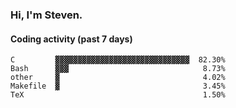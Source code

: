 ### Hi, I'm Steven.

#### Coding activity (past 7 days)
```
C         ▓▓▓▓▓▓▓▓▓▓▓▓▓▓▓▓▓▓▓▓▓▓▓▓▓▓▓▓▓▓  82.30%
Bash      ▓▓▓                              8.73%
other     ▓                                4.02%
Makefile  ▓                                3.45%
TeX                                        1.50%
```
